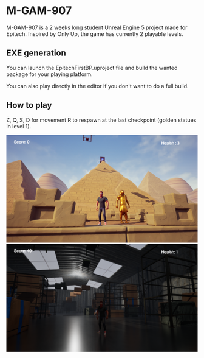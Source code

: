 # M-GAM-907

M-GAM-907 is a 2 weeks long student Unreal Engine 5 project made for Epitech.
Inspired by Only Up, the game has currently 2 playable levels.

## EXE generation

You can launch the EpitechFirstBP.uproject file and build the wanted package for your playing platform.

You can also play directly in the editor if you don't want to do a full build.

## How to play

Z, Q, S, D for movement
R to respawn at the last checkpoint (golden statues in level 1).

![screenshot](docs\images\lvl1.png)
![screenshot](docs\images\lvl2.png)
